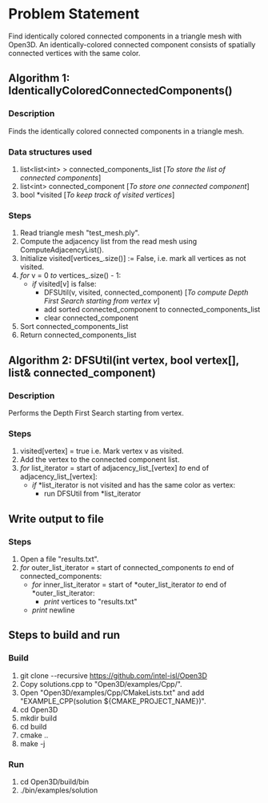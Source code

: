 # Problem Statement
Find identically colored connected components in a triangle mesh with Open3D. An identically-colored connected component consists of spatially connected vertices with the same color.

## Algorithm 1: IdenticallyColoredConnectedComponents()
### Description
Finds the identically colored connected components in a triangle mesh.

### Data structures used 
1. list\<list\<int\> \> connected_components_list    [_To store the list of connected components_]
2. list\<int\> connected_component                 [_To store one connected component_]
3. bool *visited                                 [_To keep track of visited vertices_]

### Steps
1. Read triangle mesh "test_mesh.ply".
2. Compute the adjacency list from the read mesh using ComputeAdjacencyList().
3. Initialize visited[vertices_.size()] := False, i.e. mark all vertices as not visited. 
4. *for* v = 0 *to* vertices_.size() - 1:
    * *if* visited[v] is false:
        * DFSUtil(v, visited, connected_component)     [_To compute Depth First Search starting from vertex v_]
        * add sorted connected_component to connected_components_list
        * clear connected_component
5. Sort connected_components_list                
6. Return connected_components_list        

## Algorithm 2: DFSUtil(int vertex, bool vertex[], list<int>& connected_component)
### Description
Performs the Depth First Search starting from vertex.

### Steps
1. visited[vertex] = true i.e. Mark vertex v as visited.
2. Add the vertex to the connected component list.
3. *for* list_iterator = start of adjacency_list_[vertex] *to* end of adjacency_list_[vertex]:
    * *if* \*list_iterator is not visited and has the same color as vertex:
        * run DFSUtil from \*list_iterator

## Write output to file
### Steps
1. Open a file "results.txt".
2. *for* outer_list_iterator = start of connected_components *to* end of connected_components:
    * *for* inner_list_iterator = start of *outer_list_iterator *to* end of *outer_list_iterator:
        * *print* vertices to "results.txt"
    * *print* newline

## Steps to build and run
### Build
1. git clone --recursive https://github.com/intel-isl/Open3D
2. Copy solutions.cpp to "Open3D/examples/Cpp/".
3. Open "Open3D/examples/Cpp/CMakeLists.txt" and add "EXAMPLE_CPP(solution                  ${CMAKE_PROJECT_NAME})".
4. cd Open3D
5. mkdir build
6. cd build
7. cmake ..
8. make -j

### Run
1. cd Open3D/build/bin
2. ./bin/examples/solution

